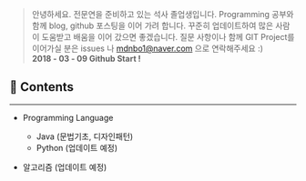 > 안녕하세요. 전문연을 준비하고 있는 석사 졸업생입니다. Programming 공부와 함께 blog, github 포스팅을 이어 가려 합니다. 꾸준히 업데이트하여 많은 사람이 도움받고 배움을 이어 갔으면 좋겠습니다. 질문 사항이나 함께 GIT Project를 이어가실 분은 issues 나 mdnbo1@naver.com 으로 연락해주세요 :)<br>**2018 - 03 - 09 Github Start !**

:memo: Contents
---------------

---

-	Programming Language

	-	Java (문법기초, 디자인패턴)
	-	Python (업데이트 예정)

-	알고리즘 (업데이트 예정)
